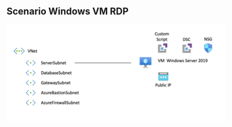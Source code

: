 ## Scenario Windows VM RDP

<img src="../../img/Scenario-WindowsVmRdp.png" alt="Scenario Windows VM" width="600"/>
